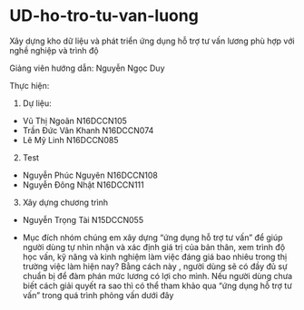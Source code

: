 # UD-ho-tro-tu-van-luong
Xây dựng kho dữ liệu và phát triển ứng dụng hỗ trợ tư vấn lương phù hợp với nghề nghiệp và trình độ

Giảng viên hướng dẫn: Nguyễn Ngọc Duy

Thực hiện:
1. Dự liệu:
-	Vũ Thị Ngoãn 				N16DCCN105
-	Trần Đức Vân Khanh 		N16DCCN074
-	Lê Mỹ Linh 				N16DCCN085
2. Test
-	Nguyễn Phúc Nguyên		N16DCCN108
-	Nguyễn Đông Nhật			N16DCCN111
3. Xây dựng chương trình
-	Nguyễn Trọng Tài			N15DCCN055

-	Mục đích nhóm chúng em xây dựng “ứng dụng hỗ trợ tư vấn” để giúp người dùng tự nhìn nhận và xác định giá trị của bản thân, 
xem trình độ học vấn, kỹ năng và kinh nghiệm làm việc đáng giá bao nhiêu trong thị trường việc làm hiện nay? Bằng cách này , 
người dùng sẽ có đầy đủ sự chuẩn bị để đàm phán mức lương có lợi cho mình.
Nếu người dùng chưa biết cách giải quyết ra sao thì có thể tham khảo qua “ứng dụng hỗ trợ tư vấn” trong quá trình phỏng vấn dưới đây
